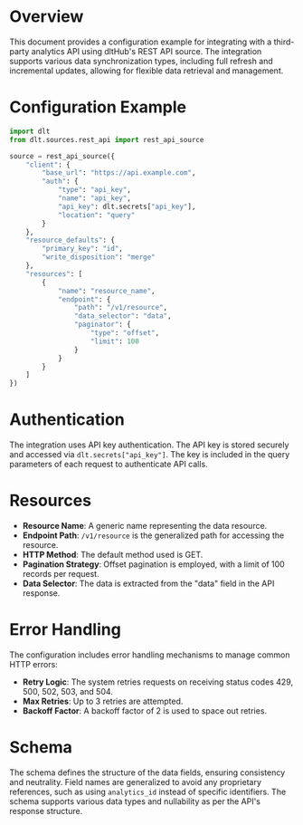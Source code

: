 # Overview

This document provides a configuration example for integrating with a third-party analytics API using dltHub's REST API source. The integration supports various data synchronization types, including full refresh and incremental updates, allowing for flexible data retrieval and management.

# Configuration Example

```python
import dlt
from dlt.sources.rest_api import rest_api_source

source = rest_api_source({
    "client": {
        "base_url": "https://api.example.com",
        "auth": {
            "type": "api_key",
            "name": "api_key",
            "api_key": dlt.secrets["api_key"],
            "location": "query"
        }
    },
    "resource_defaults": {
        "primary_key": "id",
        "write_disposition": "merge"
    },
    "resources": [
        {
            "name": "resource_name",
            "endpoint": {
                "path": "/v1/resource",
                "data_selector": "data",
                "paginator": {
                    "type": "offset",
                    "limit": 100
                }
            }
        }
    ]
})
```

# Authentication

The integration uses API key authentication. The API key is stored securely and accessed via `dlt.secrets["api_key"]`. The key is included in the query parameters of each request to authenticate API calls.

# Resources

- **Resource Name**: A generic name representing the data resource.
- **Endpoint Path**: `/v1/resource` is the generalized path for accessing the resource.
- **HTTP Method**: The default method used is GET.
- **Pagination Strategy**: Offset pagination is employed, with a limit of 100 records per request.
- **Data Selector**: The data is extracted from the "data" field in the API response.

# Error Handling

The configuration includes error handling mechanisms to manage common HTTP errors:

- **Retry Logic**: The system retries requests on receiving status codes 429, 500, 502, 503, and 504.
- **Max Retries**: Up to 3 retries are attempted.
- **Backoff Factor**: A backoff factor of 2 is used to space out retries.

# Schema

The schema defines the structure of the data fields, ensuring consistency and neutrality. Field names are generalized to avoid any proprietary references, such as using `analytics_id` instead of specific identifiers. The schema supports various data types and nullability as per the API's response structure.